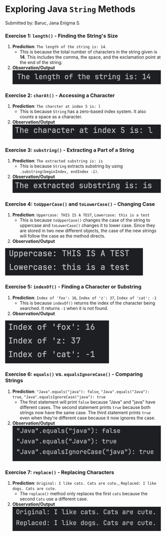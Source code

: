 # Exploring Java `String` Methods
Submitted by: Baruc, Jana Enigma S.

### Exercise 1: `length()`  - Finding the String's Size
1. **Prediction**: `The length of the string is: 14`. 
   * This is because the total number of characters in the string given is **14**. This includes the comma, the space, and the exclamation point at the end of the string.
2. **Observation/Output**
![Exercise 1 Output](exercise1.png)

### Exercise 2: `charAt()` - Accessing a Character
1. **Prediction**: `The charcter at index 5 is: l`
   * This is because `String` has a zero-based index system. It also counts a space as a character.
2. **Observation/Output**
![Exercise 2 Output](exercise2.png)

### Exercise 3: `substring()` - Extracting a Part of a String
1. **Prediction**: `The extracted substring is: is`
   * This is because `String` extracts substring by using `.substring(beginIndex, endIndex -1)`.
2. **Observation/Output**
![Exercise 3 Output](exercise3.png)

### Exercise 4: `toUpperCase()` and `toLowerCase()` - Changing Case
1. **Prediction**: `Uppercase: THIS IS A TEST`, `Lowercase: this is a test`
   * This is because `toUpperCase()` changes the case of the string to uppercase and  `toLowerCase()` changes it to lower case. Since they are stored in two new different objects, the case of the new strings will follow the case as the method directs.
2. **Observation/Output**

![Exercise 4 Output](exercise4.png)

### Exercise 5: `indexOf()` - Finding a Character or Substring
1. **Prediction**: `Index of 'fox': 16`, `Index of 'z': 37`, `Index of 'cat': -1`
   * This is because `indexOf()` returns the index of the character being searched. It returns `-1` when it is not found.
2. **Observation/Output**

![Exercise 5 Output](exercise5.png)

### Exercise 6: `equals()` vs. `equalsIgnoreCase()` - Comparing Strings
1. **Prediction**: `"Java".equals("java"): false`, `"Java".equals("Java"): true`, `"Java".equalsIgnoreCase("java"): true`
   * The first statement will print `false` because "Java" and "java" have different cases. The second statement prints `true` because both strings now have the same case. The third statement prints `true` even when they're different case because it now ignores the case.
2. **Observation/Output**
![Exercise 6 Output](exercise6.png)


### Exercise 7: `replace()` - Replacing Characters
1. **Prediction**: `Original: I like cats. Cats are cute.`, `Replaced: I like dogs. Cats are cute.`
   * The `replace()` method only replaces the first `cats` because the second `Cats` use a different case.
2. **Observation/Output**
![Exercise 7 Output](exercise7.png)


